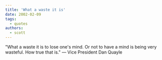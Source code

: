 ```yaml
---
title: 'What a waste it is'
date: 2002-02-09
tags:
  - quotes
authors:
  - scott
---
```


"What a waste it is to lose one's mind. Or not to have a mind is being very wasteful. How true that is."
— Vice President Dan Quayle
